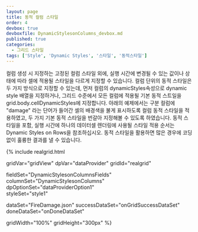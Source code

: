```yaml
---
layout: page
title: 동적 컬럼 스타일
order: 4
devbox: true
devboxfile: DynamicStylesonColumns_devbox.md
published: true
categories:
  - 그리드 스타일
tags: ['Style', 'Dynamic Styles', '스타일', '동적스타일']
---
```


컬럼 생성 시 지정하는 고정된 컬럼 스타일 외에, 실행 시간에 변경될 수 있는 값이나 상태에 따라 셀에 적용될 스타일을 다르게 지정할 수 있습니다. 컬럼 단위의 동적 스타일은 두 가지 방식으로 지정할 수 있는데, 먼저 컬럼의 dynamicStyles속성으로 dynamic style 배열을 지정하거나, 그리드 수준에서 모든 컬럼에 적용될 기본 동적 스트일을 grid.body.cellDynamicStyles에 지정합니다. 아래의 예제에서는 구분 컬럼에 "damage" 라는 단어가 들어간 셀의 배경색을 불게 표시하도록 컬럼 동적 스타일을 적용하였고, 두 가지 기본 동적 스타일을 번갈아 지정해볼 수 있도록 하였습니다.
동적 스타일을 포함, 실행 시간에 하나의 데이터셀 렌더링에 사용될 스타일 적용 순서는 Dynamic Styles on Rows을 참조하십시오.
동적 스타일을 활용하면 많은 경우에 코딩없이 훌륭한 결과를 낼 수 있습니다.

<script>
  var onGridSuccessDataSet = function(data, textStatus, jqXHR) {
    dataProvider.setRows(data);
  }

  var onDoneDataSet = function() {
    var cellDefaultStyles = [{
        criteria: "value >= 200",
        styles: "background=#55e3d36b"
    }, {
        criteria: "value >= 500",
        styles: "background=#55cbc060"
    }, {
        criteria: "value >= 2000",
        styles: "background=#5589913d"
    }, {
        criteria: "value >= 10000",
        styles: "background=#5545612c;foreground=#ffffffff"
    }];

    gridView.setStyles({
        body: {
            cellDynamicStyles: cellDefaultStyles
        }
    });    
  }
</script>

{% include realgrid.html

  gridVar="gridView"
  dpVar="dataProvider"
  gridId="realgrid"

  fieldSet="DynamicStylesonColumnsFields"
  columnSet="DynamicStylesonColumns"
  dpOptionSet="dataProviderOption1"  
  styleSet="style1"

  dataSet="FireDamage.json"
  successDataSet="onGridSuccessDataSet"
  doneDataSet="onDoneDataSet"

  gridWidth="100%"
  gridHeight="300px" %}
